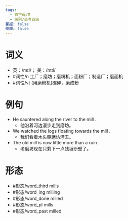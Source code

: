 ```yaml
---
tags:
  - 首字母/M
  - 级别/高考四级
掌握: false
模糊: false
---
```

# 词义
- 英：/mɪl/； 美：/mɪl/
- #词性/n  工厂；磨坊；磨粉机；面粉厂；制造厂；磨面机
- #词性/vt  (用磨粉机)碾碎，磨成粉
# 例句
- He sauntered along the river to the mill .
	- 他沿着河边漫步走到磨坊。
- We watched the logs floating towards the mill .
	- 我们看着木头朝磨坊漂去。
- The old mill is now little more than a ruin .
	- 老磨坊现在只剩下一点残垣断壁了。
# 形态
- #形态/word_third mills
- #形态/word_ing milling
- #形态/word_done milled
- #形态/word_pl mills
- #形态/word_past milled
